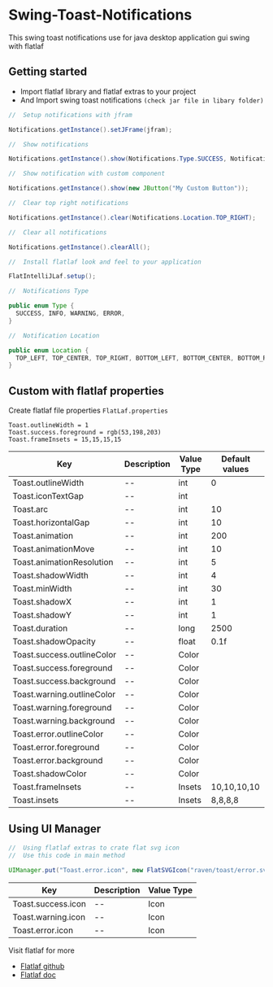 # Swing-Toast-Notifications

This swing toast notifications use for java desktop application gui swing with flatlaf


## Getting started
- Import flatlaf library and flatlaf extras to your project
- And Import swing toast notifications `(check jar file in libary folder)`

``` java
//  Setup notifications with jfram

Notifications.getInstance().setJFrame(jfram);

//  Show notifications

Notifications.getInstance().show(Notifications.Type.SUCCESS, Notifications.Location.TOP_CENTER, "Hello");

//  Show notification with custom component

Notifications.getInstance().show(new JButton("My Custom Button"));

//  Clear top right notifications

Notifications.getInstance().clear(Notifications.Location.TOP_RIGHT);

//  Clear all notifications

Notifications.getInstance().clearAll();
```

``` java
//  Install flatlaf look and feel to your application

FlatIntelliJLaf.setup();
```

``` java
//  Notifications Type

public enum Type {
  SUCCESS, INFO, WARNING, ERROR,
}

//  Notification Location

public enum Location {
  TOP_LEFT, TOP_CENTER, TOP_RIGHT, BOTTOM_LEFT, BOTTOM_CENTER, BOTTOM_RIGHT
}

```
## Custom with flatlaf properties
Create flatlaf file properties `FlatLaf.properties`
```
Toast.outlineWidth = 1
Toast.success.foreground = rgb(53,198,203)
Toast.frameInsets = 15,15,15,15
```

| Key           | Description   | Value Type    | Default values|
| ------------- | ------------- | ------------- | ------------- |
| Toast.outlineWidth  | --  | int  | 0  |
| Toast.iconTextGap  | --  | int  | |
| Toast.arc  | --  | int | 10 |
| Toast.horizontalGap  | --  | int  | 10 |
| Toast.animation  | --  | int | 200 |
| Toast.animationMove  | --  | int  | 10 |
| Toast.animationResolution  | --  | int  | 5 |
| Toast.shadowWidth  | --  | int  | 4 |
| Toast.minWidth  | --  | int  | 30 |
| Toast.shadowX  | --  | int  | 1 |
| Toast.shadowY  | --  | int  | 1 |
| Toast.duration  | --  | long  | 2500 |
| Toast.shadowOpacity  | --  | float  | 0.1f |
| Toast.success.outlineColor  | --  | Color  | |
| Toast.success.foreground  | --  | Color  | |
| Toast.success.background  | --  | Color  | |
| Toast.warning.outlineColor  | --  | Color  | |
| Toast.warning.foreground  | --  | Color  | |
| Toast.warning.background  | --  | Color  | |
| Toast.error.outlineColor  | --  | Color  |  |
| Toast.error.foreground  | --  | Color  | |
| Toast.error.background  | --  | Color  | |
| Toast.shadowColor  | --  | Color  | |
| Toast.frameInsets  | --  | Insets  | 10,10,10,10 |
| Toast.insets  | --  | Insets  | 8,8,8,8 |

## Using UI Manager

``` java
//  Using flatlaf extras to crate flat svg icon
//  Use this code in main method

UIManager.put("Toast.error.icon", new FlatSVGIcon("raven/toast/error.svg"));
```

| Key           | Description   | Value Type    |
| ------------- | ------------- | ------------- |
| Toast.success.icon  | --  | Icon |
| Toast.warning.icon  | --  | Icon |
| Toast.error.icon  | --  | Icon |

Visit flatlaf for more
- [Flatlaf github](https://github.com/JFormDesigner/FlatLaf)
- [Flatlaf doc](https://www.formdev.com/flatlaf/customizing/)
